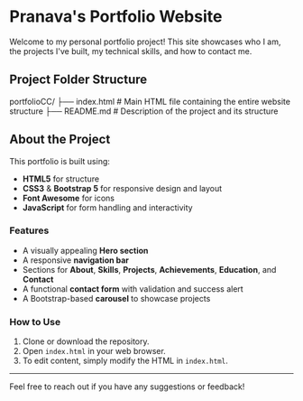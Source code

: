 # Pranava's Portfolio Website

Welcome to my personal portfolio project! This site showcases who I am, the projects I've built, my technical skills, and how to contact me.

## Project Folder Structure

portfolioCC/
├── index.html               # Main HTML file containing the entire website structure
├── README.md                # Description of the project and its structure


## About the Project

This portfolio is built using:
- **HTML5** for structure
- **CSS3** & **Bootstrap 5** for responsive design and layout
- **Font Awesome** for icons
- **JavaScript** for form handling and interactivity

### Features

- A visually appealing **Hero section**
- A responsive **navigation bar**
- Sections for **About**, **Skills**, **Projects**, **Achievements**, **Education**, and **Contact**
- A functional **contact form** with validation and success alert
- A Bootstrap-based **carousel** to showcase projects

### How to Use

1. Clone or download the repository.
2. Open `index.html` in your web browser.
3. To edit content, simply modify the HTML in `index.html`.

---

Feel free to reach out if you have any suggestions or feedback!
